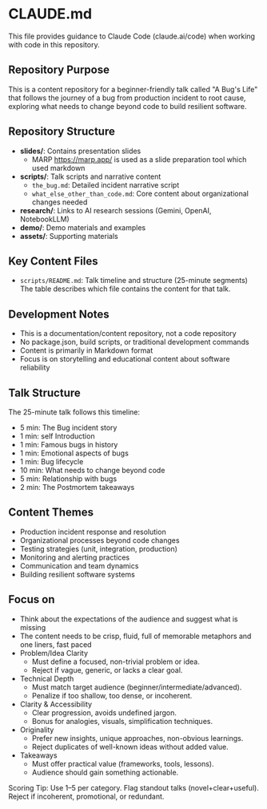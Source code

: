 # CLAUDE.md

This file provides guidance to Claude Code (claude.ai/code) when working with code in this repository.

## Repository Purpose

This is a content repository for a beginner-friendly talk called "A Bug's Life" that follows the journey of a bug from production incident to root cause, exploring what needs to change beyond code to build resilient software.

## Repository Structure

- **slides/**: Contains presentation slides
  - MARP https://marp.app/ is used as a slide preparation tool which used markdown
- **scripts/**: Talk scripts and narrative content
  - `the_bug.md`: Detailed incident narrative script
  - `what_else_other_than_code.md`: Core content about organizational changes needed
- **research/**: Links to AI research sessions (Gemini, OpenAI, NotebookLLM)
- **demo/**: Demo materials and examples
- **assets/**: Supporting materials

## Key Content Files
- `scripts/README.md`: Talk timeline and structure (25-minute segments)
The table describes which file contains the content for that talk.

## Development Notes

- This is a documentation/content repository, not a code repository
- No package.json, build scripts, or traditional development commands
- Content is primarily in Markdown format
- Focus is on storytelling and educational content about software reliability

## Talk Structure

The 25-minute talk follows this timeline:
- 5 min: The Bug incident story
- 1 min: self Introduction 
- 1 min: Famous bugs in history
- 1 min: Emotional aspects of bugs
- 1 min: Bug lifecycle
- 10 min: What needs to change beyond code
- 5 min: Relationship with bugs
- 2 min: The Postmortem takeaways

## Content Themes

- Production incident response and resolution
- Organizational processes beyond code changes
- Testing strategies (unit, integration, production)
- Monitoring and alerting practices
- Communication and team dynamics
- Building resilient software systems

## Focus on 
- Think about the expectations of the audience and suggest what is missing
- The content needs to be crisp, fluid, full of memorable metaphors and one liners, fast paced
- Problem/Idea Clarity
	-	Must define a focused, non-trivial problem or idea.
	-	Reject if vague, generic, or lacks a clear goal.
-	Technical Depth
	-	Must match target audience (beginner/intermediate/advanced).
	-	Penalize if too shallow, too dense, or incoherent.
-	Clarity & Accessibility
	-	Clear progression, avoids undefined jargon.
	-	Bonus for analogies, visuals, simplification techniques.
-	Originality
	-	Prefer new insights, unique approaches, non-obvious learnings.
	-	Reject duplicates of well-known ideas without added value.
-	Takeaways
	-	Must offer practical value (frameworks, tools, lessons).
	-	Audience should gain something actionable.

Scoring Tip:
Use 1–5 per category. Flag standout talks (novel+clear+useful). Reject if incoherent, promotional, or redundant.
 